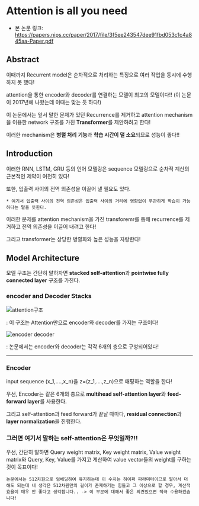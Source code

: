 # Attention is all you need

* 본 논문 링크: https://papers.nips.cc/paper/2017/file/3f5ee243547dee91fbd053c1c4a845aa-Paper.pdf

## Abstract

이때까지 Recurrent model은 순차적으로 처리하는 특징으로 여러 작업을 동시에 수행하지 못 했다!

attention을 통한 encoder와 decoder를 연결하는 모델이 최고의 모델이다!! (이 논문이 2017년에 나왔는데 이때는 맞는 듯 하다!)

이 논문에서는 앞서 말한 문제가 있던 Recurrence를 제거하고 attention mechanism을 이용한 network 구조를 가진 **Transformer**를 제안하려고 한다!

이러한 mechanism은 **병렬 처리 기능**과 **학습 시간이 덜 소요**되므로 성능이 좋다!!

## Introduction

이러한 RNN, LSTM, GRU 등의 언어 모델링은 sequence 모델링으로 순차적 계산의 근본적인 제약이 여전히 있다!

또한, 입출력 사이의 전역 의존성을 이끌어 낼 필요도 있다. 

    * 여기서 입출력 사이의 전역 의존성은 입출력 사이의 거리에 영향없이 무관하게 학습이 가능하다는 말을 뜻한다.

이러한 문제를 attention mechanism을 가진 transforemr를 통해 recurrence를 제거하고 전역 의존성을 이끌어 내려고 한다!

그리고 transformer는 상당한 병렬화와 높은 성능을 자랑한다!

## Model Architecture

모델 구조는 간단히 말하자면 **stacked self-attention**과 **pointwise fully connected layer** 구조를 가진다.

### encoder and Decoder Stacks

![attention구조](https://user-images.githubusercontent.com/59636424/131236887-85f885bf-19e4-4184-878b-35d6b5fb9367.PNG)

: 이 구조는 Attention만으로 encoder와 decoder를 가지는 구조이다!

![encoder decoder](https://user-images.githubusercontent.com/59636424/131237922-1e1f2555-8bbe-4133-a488-76802f0bc4e7.PNG)

: 논문에서는 encoder와 decoder는 각각 6개의 층으로 구성되어있다!

---

### Encoder

input sequence (x_1,....,x_n)을 z=(z_1,....,z_n)으로 매핑하는 역할을 한다!

우선, Encoder는 같은 6개의 층으로 **multihead self-attention layer**와 **feed-forward layer**를 사용한다.

그리고 self-attention과 feed forward가 끝날 때마다, **residual connection**과 **layer normalization**을 진행한다.

### 그러면 여기서 말하는 self-attention은 무엇일까?!!

우선, 간단히 말하면 Query weight matrix, Key weight matrix, Value weight matrix와 Query, Key, Value를 가지고 계산하여 value vector들의 weight를 구하는 것이 목표이다!

~~~
논문에서는 512차원으로 임베딩하여 유지하는데 이 수치는 하이퍼 파라미터이므로 알아서 더 해도 되는데 내 생각은 512차원만의 길이가 존재하기는 힘들고 그 이상으로 할 경우, 계산적 효율이 매우 안 좋다고 생각합니다.. -> 이 부분에 대해서 좋은 의견있으면 적극 수용하겠습니다!
~~~

